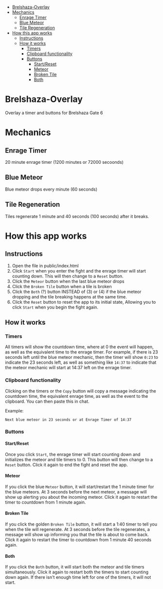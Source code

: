 - [Brelshaza-Overlay](#brelshaza-overlay)
- [Mechanics](#mechanics)
  - [Enrage Timer](#enrage-timer)
  - [Blue Meteor](#blue-meteor)
  - [Tile Regeneration](#tile-regeneration)
- [How this app works](#how-this-app-works)
  - [Instructions](#instructions)
  - [How it works](#how-it-works)
    - [Timers](#timers)
    - [Clipboard functionality](#clipboard-functionality)
    - [Buttons](#buttons)
      - [Start/Reset](#startreset)
      - [Meteor](#meteor)
      - [Broken Tile](#broken-tile)
      - [Both](#both)
# Brelshaza-Overlay
Overlay a timer and buttons for Brelshaza Gate 6

# Mechanics

## Enrage Timer
20 minute enrage timer (1200 minutes or 72000 secoonds)

## Blue Meteor
Blue meteor drops every minute (60 seconds)

## Tile Regeneration
Tiles regenerate 1 minute and 40 seconds (100 seconds) after it breaks.

# How this app works

## Instructions
1. Open the file in public/index.html
2. Click `Start` when you enter the fight and the enrage timer will start counting down. This will then change to a `Reset` button.
3. Click the `Meteor` button when the last blue meteor drops
4. Click the `Broken Tile` button when a tile is broken
5. Click the `Both` (?) button INSTEAD of (3) or (4) if the blue meteor dropping and the tile breaking happens at the same time.
6. Click the `Reset` button to reset the app to its initial state, Allowing you to click `Start` when you begin the fight again.

## How it works

### Timers
All timers will show the countdown time, where at 0 the event will happen, as well as the equivalent time to the enrage timer. For example, if there is 23 seconds left until the blue meteor mechanic, then the timer will show `0:23` to indicate the 23 seconds left, as well as something like `14:37` to indicate that the meteor mechanic will start at 14:37 left on the enrage timer.

### Clipboard functionality
Clicking on the timers or the `Copy` button will copy a message indicating the countdown time, the equivalent enrage time, as well as the event to the clipboard. You can then paste this in chat.

Example:
```
Next blue meteor in 23 seconds or at Enrage Timer of 14:37
```

### Buttons

#### Start/Reset
Once you click `Start`, the enrage timer will start counting down and initializes the meteor and tile timers to 0. This button will then change to a `Reset` button. Click it again to end the fight and reset the app.

#### Meteor
If you click the blue `Meteor` button, it will start/restart the 1 minute timer for the blue meteors. At 3 seconds before the next meteor, a message will show up alerting you about the incoming meteor. Click it again to restart the timer to countdown from 1 minute again.

#### Broken Tile
If you click the golden `Broken Tile` button, it will start a 1:40 timer to tell you when the tile will regenerate. At 3 seconds before the tile regenerates, a message will show up informing you that the tile is about to come back. Click it again to restart the timer to countdown from 1 minute 40 seconds again.

#### Both
If you click the  `Both` button, it will start both the meteor and tile timers simultaneously. Click it again to restart both the timers to start counting down again. If there isn't enough time left for one of the timers, it will not start.
